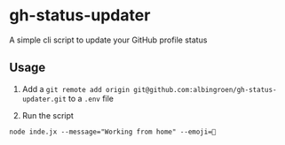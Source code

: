 # gh-status-updater

A simple cli script to update your GitHub profile status

## Usage

1. Add a `git remote add origin git@github.com:albingroen/gh-status-updater.git` to a `.env` file

2. Run the script

```
node inde.jx --message="Working from home" --emoji=🏡
```
